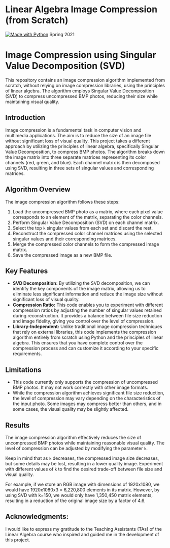 # Linear Algebra Image Compression (from Scratch)
[![Made with Python](https://img.shields.io/badge/Made%20with-Python-blue.svg)](https://www.python.org/)
Spring 2021

<!--I utilized the principles of linear algebra to compress uncompressed BMP photos. By employing SVD decomposition, I reduced their size entirely from scratch, without relying on image compression libraries.-->

# Image Compression using Singular Value Decomposition (SVD)

This repository contains an image compression algorithm implemented from scratch, without relying on image compression libraries, using the principles of linear algebra. The algorithm employs Singular Value Decomposition (SVD) to compress uncompressed BMP photos, reducing their size while maintaining visual quality.

## Introduction

Image compression is a fundamental task in computer vision and multimedia applications. The aim is to reduce the size of an image file without significant loss of visual quality. This project takes a different approach by utilizing the principles of linear algebra, specifically Singular Value Decomposition, to compress BMP photos. The algorithm breaks down the image matrix into three separate matrices representing its color channels (red, green, and blue). Each channel matrix is then decomposed using SVD, resulting in three sets of singular values and corresponding matrices.

## Algorithm Overview

The image compression algorithm follows these steps:

1. Load the uncompressed BMP photo as a matrix, where each pixel value corresponds to an element of the matrix, separating the color channels.
2. Perform Singular Value Decomposition (SVD) on each channel matrix.
3. Select the top `k` singular values from each set and discard the rest.
4. Reconstruct the compressed color channel matrices using the selected singular values and their corresponding matrices.
5. Merge the compressed color channels to form the compressed image matrix.
6. Save the compressed image as a new BMP file.

## Key Features
- **SVD Decomposition:** By utilizing the SVD decomposition, we can identify the key components of the image matrix, allowing us to eliminate less significant information and reduce the image size without significant loss of visual quality.
- **Compression Ratio:** This code enables you to experiment with different compression ratios by adjusting the number of singular values retained during reconstruction. It provides a balance between file size reduction and image fidelity, giving you control over the level of compression.
- **Library-Independent:** Unlike traditional image compression techniques that rely on external libraries, this code implements the compression algorithm entirely from scratch using Python and the principles of linear algebra. This ensures that you have complete control over the compression process and can customize it according to your specific requirements.

## Limitations
- This code currently only supports the compression of uncompressed BMP photos. It may not work correctly with other image formats.
- While the compression algorithm achieves significant file size reduction, the level of compression may vary depending on the characteristics of the input photo. Some images may compress better than others, and in some cases, the visual quality may be slightly affected.

## Results

The image compression algorithm effectively reduces the size of uncompressed BMP photos while maintaining reasonable visual quality. The level of compression can be adjusted by modifying the parameter `k`.

Keep in mind that as `k` decreases, the compressed image size decreases, but some details may be lost, resulting in a lower quality image. Experiment with different values of `k` to find the desired trade-off between file size and visual quality.

For example, if we store an RGB image with dimensions of 1920x1080, we would have 1920x1080x3 = 6,220,800 elements in its matrix. However, by using SVD with k=150, we would only have 1,350,450 matrix elements, resulting in a reduction of the original image size by a factor of 4.6.

## Acknowledgments:

I would like to express my gratitude to the Teaching Assistants (TAs) of the Linear Algebra course who inspired and guided me in the development of this project.

